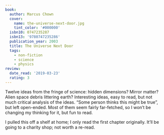 ```yaml
---
book:
  author: Marcus Chown
  cover:
    name: the-universe-next-door.jpg
    tint_color: '#000000'
  isbn10: 0747235287
  isbn13: '9780747235286'
  publication_year: 2003
  title: The Universe Next Door
  tags:
    - non-fiction
    - science
    - physics
review:
  date_read: '2019-03-23'
  rating: 3
---
```


Twelve ideas from the fringe of science: hidden dimensions? Mirror matter? Alien space debris littering earth? Interesting ideas, easy to read, but not much critical analysis of the ideas. “Some person thinks this might be true”, but left open-ended. Most of them seem fairly far-fetched, so I won’t be changing my thinking for it, but fun to read.

I pulled this off a shelf at home; I only read the first chapter originally. It’ll be going to a charity shop; not worth a re-read.